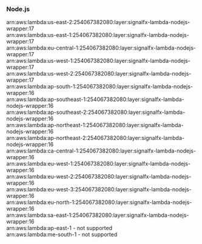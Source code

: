 <h3>Node.js</h3>  

arn:aws:lambda:us-east-2:254067382080:layer:signalfx-lambda-nodejs-wrapper:17<br>
arn:aws:lambda:us-east-1:254067382080:layer:signalfx-lambda-nodejs-wrapper:17<br>
arn:aws:lambda:eu-central-1:254067382080:layer:signalfx-lambda-nodejs-wrapper:17<br>
arn:aws:lambda:us-west-1:254067382080:layer:signalfx-lambda-nodejs-wrapper:17<br>
arn:aws:lambda:us-west-2:254067382080:layer:signalfx-lambda-nodejs-wrapper:17<br>
arn:aws:lambda:ap-south-1:254067382080:layer:signalfx-lambda-nodejs-wrapper:16<br>
arn:aws:lambda:ap-southeast-1:254067382080:layer:signalfx-lambda-nodejs-wrapper:16<br>
arn:aws:lambda:ap-southeast-2:254067382080:layer:signalfx-lambda-nodejs-wrapper:16<br>
arn:aws:lambda:ap-northeast-1:254067382080:layer:signalfx-lambda-nodejs-wrapper:16<br>
arn:aws:lambda:ap-northeast-2:254067382080:layer:signalfx-lambda-nodejs-wrapper:16<br>
arn:aws:lambda:ca-central-1:254067382080:layer:signalfx-lambda-nodejs-wrapper:16<br>
arn:aws:lambda:eu-west-1:254067382080:layer:signalfx-lambda-nodejs-wrapper:16<br>
arn:aws:lambda:eu-west-2:254067382080:layer:signalfx-lambda-nodejs-wrapper:16<br>
arn:aws:lambda:eu-west-3:254067382080:layer:signalfx-lambda-nodejs-wrapper:16<br>
arn:aws:lambda:eu-north-1:254067382080:layer:signalfx-lambda-nodejs-wrapper:16<br>
arn:aws:lambda:sa-east-1:254067382080:layer:signalfx-lambda-nodejs-wrapper:16<br>
arn:aws:lambda:ap-east-1 - not supported<br>
arn:aws:lambda:me-south-1 - not supported<br>

<!-- Note to maintainers: please be careful editing this file. 
